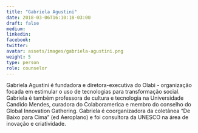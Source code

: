 ```yaml
---
title: "Gabriela Agustini"
date: 2018-03-06T16:10:18-03:00
draft: false
medium:
linkedin:
facebook:
twitter:
avatar: assets/images/gabriela-agustini.png
weight: 5
type: person
role: counselor
---
```


Gabriela Agustini é fundadora e diretora-executiva do Olabi - organização focada em estimular o uso de tecnologias para transformação social. Gabriela é também professora de cultura e tecnologia na Universidade Candido Mendes, curadora do Colaboramerica e membro do conselho do Global Innovation Gathering. Gabriela é coorganizadora da coletânea “De Baixo para Cima” (ed Aeroplano) e foi consultora da UNESCO na área de inovação e criatividade.
